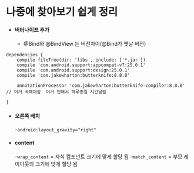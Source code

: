 # 나중에 찾아보기 쉽게 정리
- #### 버터나이프 추가
  - @Bind와 @BindView 는 버전차이(@Bind가 옛날 버전)
````
dependencies {
    compile fileTree(dir: 'libs', include: ['*.jar'])
    compile 'com.android.support:appcompat-v7:25.0.1'
    compile 'com.android.support:design:25.0.1'
    compile 'com.jakewharton:butterknife:8.8.0'

    annotationProcessor 'com.jakewharton:butterknife-compiler:8.8.0' // 이거 꼭해야함. 이거 안해서 하루종일 시간날림

}

````

- #### 오른쪽 배치
  -`android:layout_gravity="right"`

- #### content
  -`wrap_content` = 자식 컴포넌트 크기에 맞게 할당 됨
  -`match_content` = 부모 레이아웃의 크기에 맞게 할당 됨
